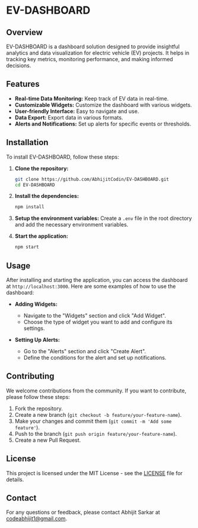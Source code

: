 # EV-DASHBOARD

## Overview
EV-DASHBOARD is a dashboard solution designed to provide insightful analytics and data visualization for electric vehicle (EV) projects. It helps in tracking key metrics, monitoring performance, and making informed decisions.

## Features
- **Real-time Data Monitoring:** Keep track of EV data in real-time.
- **Customizable Widgets:** Customize the dashboard with various widgets.
- **User-friendly Interface:** Easy to navigate and use.
- **Data Export:** Export data in various formats.
- **Alerts and Notifications:** Set up alerts for specific events or thresholds.

## Installation
To install EV-DASHBOARD, follow these steps:

1. **Clone the repository:**
    ```bash
    git clone https://github.com/AbhijitCodin/EV-DASHBOARD.git
    cd EV-DASHBOARD
    ```

2. **Install the dependencies:**
    ```bash
    npm install
    ```

3. **Setup the environment variables:**
    Create a `.env` file in the root directory and add the necessary environment variables.

4. **Start the application:**
    ```bash
    npm start
    ```

## Usage
After installing and starting the application, you can access the dashboard at `http://localhost:3000`. Here are some examples of how to use the dashboard:

- **Adding Widgets:**
    - Navigate to the "Widgets" section and click "Add Widget".
    - Choose the type of widget you want to add and configure its settings.

- **Setting Up Alerts:**
    - Go to the "Alerts" section and click "Create Alert".
    - Define the conditions for the alert and set up notifications.

## Contributing
We welcome contributions from the community. If you want to contribute, please follow these steps:

1. Fork the repository.
2. Create a new branch (`git checkout -b feature/your-feature-name`).
3. Make your changes and commit them (`git commit -m 'Add some feature'`).
4. Push to the branch (`git push origin feature/your-feature-name`).
5. Create a new Pull Request.

## License
This project is licensed under the MIT License - see the [LICENSE](LICENSE) file for details.

## Contact
For any questions or feedback, please contact Abhijit Sarkar at codeabhijit1@gmail.com.

